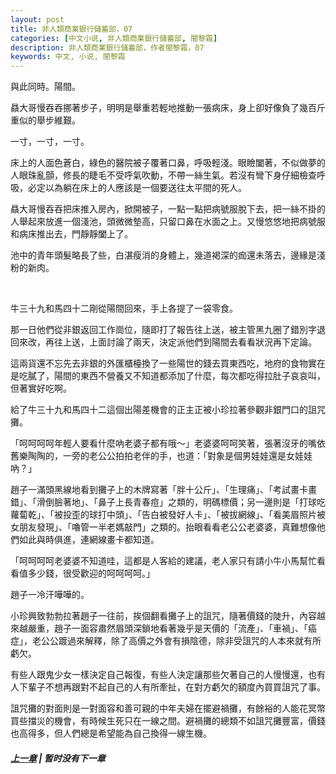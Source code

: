 ```yaml
---
layout: post
title: 非人類商業銀行儲蓄部，07
categories: [中文小说, 非人類商業銀行儲蓄部, 闇黎霜]
description: 非人類商業銀行儲蓄部，作者闇黎霜，07
keywords: 中文, 小说, 闇黎霜
---
```


與此同時。陽間。

贔大哥慢吞吞挪著步子，明明是舉重若輕地推動一張病床，身上卻好像負了幾百斤重似的舉步維艱。

一寸，一寸，一寸。

床上的人面色蒼白，綠色的醫院被子覆著口鼻，呼吸輕淺。眼瞼闔著，不似做夢的人眼珠亂顫，修長的睫毛不受呼氣吹動，不帶一絲生氣。若沒有彎下身仔細檢查呼吸，必定以為躺在床上的人應該是一個要送往太平間的死人。

贔大哥慢吞吞把床推入房內，掀開被子，一點一點把病號服脫下去，把一絲不掛的人舉起來放進一個淺池，頭微微墊高，只留口鼻在水面之上。又慢悠悠地把病號服和病床推出去，門靜靜闔上了。

池中的青年頭髮略長了些，白湛瘦消的身體上，幾道褐深的痂還未落去，邊緣是淺粉的新肉。

<br/>

牛三十九和馬四十二剛從陽間回來，手上各提了一袋零食。

那一日他們從非銀返回工作崗位，隨即打了報告往上送，被主管黑九圈了錯別字退回來改，再往上送，上面討論了兩天，決定派他們到陽間去看看狀況再下定論。

這兩貨還不忘先去非銀的外匯櫃檯換了一些陽世的錢去買東西吃，地府的食物實在是吃膩了，陽間的東西不營養又不知道都添加了什麼，每次都吃得拉肚子哀哀叫，但著實好吃啊。

給了牛三十九和馬四十二這個出陽差機會的正主正被小珍拉著參觀非銀門口的詛咒攤。

「呵呵呵呵年輕人要看什麼吶老婆子都有哦～」老婆婆呵呵笑著，張著沒牙的嘴依舊樂陶陶的，一旁的老公公拍拍老伴的手，也道：「對象是個男娃娃還是女娃娃吶？」

趙子一滿頭黑線地看到攤子上的木牌寫著「胖十公斤」、「生理痛」、「考試畫卡畫錯」、「滑倒臉著地」、「鼻子上長青春痘」之類的，明碼標價；另一邊則是「打球吃蘿蔔乾」、「被投歪的球打中頭」、「告白被發好人卡」、「被拔網線」、「看美眉照片被女朋友發現」、「嚕管一半老媽敲門」之類的。抬眼看看老公公老婆婆，真難想像他們如此與時俱進，連網線畫卡都知道。

「呵呵呵呵老婆婆不知道哇，這都是人客給的建議，老人家只有請小牛小馬幫忙看看值多少錢，很受歡迎的呵呵呵呵。」

趙子一冷汗嘩嘩的。

小珍興致勃勃拉著趙子一往前，挨個翻看攤子上的詛咒，隨著價錢的陡升，內容越來越嚴重，趙子一面容肅然眉頭深鎖地看著幾乎是天價的「流產」、「車禍」、「癌症」，老公公踱過來解釋，除了高價之外會有損陰德，除非受詛咒的人本來就有所虧欠。

有些人跟鬼少女一樣決定自己報復，有些人決定讓那些欠著自己的人慢慢還，也有人下輩子不想再跟對不起自己的人有所牽扯，在對方虧欠的額度內買買詛咒了事。

詛咒攤的對面則是一對面容和善可親的中年夫婦在擺避禍攤，有餘裕的人能花冥幣買些擋災的機會，有時候生死只在一線之間。避禍攤的總類不如詛咒攤豐富，價錢也高得多，但人們總是希望能為自己換得一線生機。

##### [上一章](/../../2020/03/07/AnLiShuang-NonhumanBank-6/) | 暂时没有下一章
